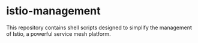 # istio-management
This repository contains shell scripts designed to simplify the management of Istio, a powerful service mesh platform.
